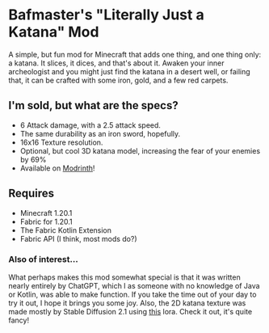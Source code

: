 # Bafmaster's "Literally Just a Katana" Mod
A simple, but fun mod for Minecraft that adds one thing, and one thing only: a katana. It slices, it dices, and that's about it. Awaken your inner archeologist and you might just find the katana in a desert well, or failing that, it can be crafted with some iron, gold, and a few red carpets.
## I'm sold, but what are the specs?
* 6 Attack damage, with a 2.5 attack speed.
* The same durability as an iron sword, hopefully.
* 16x16 Texture resolution.
* Optional, but cool 3D katana model, increasing the fear of your enemies by 69%
* Available on [Modrinth](https://modrinth.com/mod/bafmod1)!

## Requires
* Minecraft 1.20.1
* Fabric for 1.20.1
* The Fabric Kotlin Extension
* Fabric API (I think, most mods do?)

### Also of interest...
What perhaps makes this mod somewhat special is that it was written nearly entirely by ChatGPT, which I as someone with no knowledge of Java or Kotlin, was able to make function. If you take the time out of your day to try it out, I hope it brings you some joy.
Also, the 2D katana texture was made mostly by Stable Diffusion 2.1 using [this](https://huggingface.co/Plixel-AI/Plixel) lora. Check it out, it's quite fancy!
